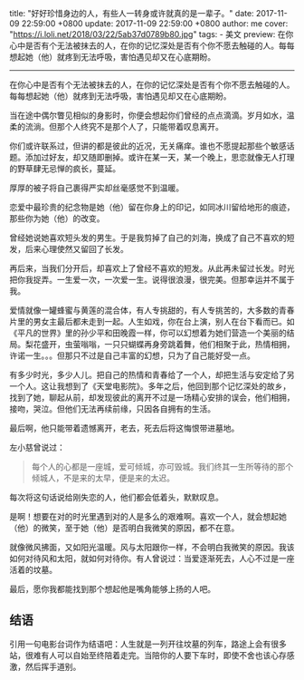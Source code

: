 title: "好好珍惜身边的人，有些人一转身或许就真的是一辈子。"
date: 2017-11-09 22:59:00 +0800
update: 2017-11-09 22:59:00 +0800
author: me
cover: "https://i.loli.net/2018/03/22/5ab37d0789b80.jpg"
tags:
    - 美文
preview: 在你心中是否有个无法被抹去的人，在你的记忆深处是否有个你不愿去触碰的人。每每想起她（他）就疼到无法呼吸，害怕遇见却又在心底期盼。

---

在你心中是否有个无法被抹去的人，在你的记忆深处是否有个你不愿去触碰的人。每每想起她（他）就疼到无法呼吸，害怕遇见却又在心底期盼。

当在途中偶尔瞥见相似的身影时，你便会想起你们曾经的点点滴滴。岁月如水，温柔的流淌。但那个人终究不是那个人了，只能带着叹息离开。

你们或许联系过，但讲的都是彼此的近况，无关痛痒。谁也不愿提起那些个敏感话题。添加过好友，却又随即删掉。或许在某一天，某一个晚上，思恋就像无人打理的野草肆无忌惮的疯长，蔓延。

厚厚的被子将自己裹得严实却丝毫感觉不到温暖。

恋爱中最珍贵的纪念物是她（他）留在你身上的印记，如同冰川留给地形的痕迹，那些你为她（他）的改变。

曾经她说她喜欢短头发的男生。于是我剪掉了自己的刘海，换成了自己不喜欢的短发，后来心理使然又留回了长发。

再后来，当我们分开后，却喜欢上了曾经不喜欢的短发。从此再未留过长发。时光把你我捉弄。一生爱一次，一次爱一生。说得很浪漫，很完美。但那幸运并不属于我。

爱情就像一罐蜂蜜与黄莲的混合体，有人专挑甜的，有人专挑苦的，大多数的青春片里的男女主最后都未走到一起。人生如戏，你在台上演，别人在台下看而已。如《平凡的世界》里的孙少平和田晚霞一样，你可以幻想着为她们营造一个美丽的结局。梨花盛开，虫萤嗡嗡，一只只蝴蝶再身旁跳着舞，他们相聚于此，热情相拥，许诺一生。。。但那只不过是自己丰富的幻想，只为了自己能好受一点。

有多少时光，多少人儿。把自己的热情和青春给了一个人，却把生活与安定给了另一个人。这让我想到了《天堂电影院》。多年之后，他回到那个记忆深处的故乡，找到了她，聊起从前，却发现彼此的离开不过是一场精心安排的误会，他们相拥，接吻，哭泣。但他们无法再续前缘，只因各自拥有的生活。

最后啊，他只能带着遗憾离开，老去，死去后将这悔恨带进墓地。

左小慈曾说过：

> 每个人的心都是一座城，爱可倾城，亦可毁城。我们终其一生所等待的那个倾城人，不是来的太早，便是来的太迟。

每次将这句话说给刚失恋的人，他们都会低着头，默默叹息。

是啊！想要在对的时光里遇到对的人是多么的艰难啊。喜欢一个人，就会想起她（他）的微笑，至于她（他）是否明白我微笑的原因，都不在意。

就像微风拂面，又如阳光温暖。风与太阳跟你一样，不会明白我微笑的原因。我该如何对待风和太阳，就如何对待你。有人曾说过：当爱逐渐死去，人心不过是一座活着的坟墓。

最后，愿你我都能找到那个想起他是嘴角能够上扬的人吧。

## 结语 ##

引用一句电影台词作为结语吧：人生就是一列开往坟墓的列车，路途上会有很多站，很难有人可以自始至终陪着走完。当陪你的人要下车时，即使不舍也该心存感激，然后挥手道别。